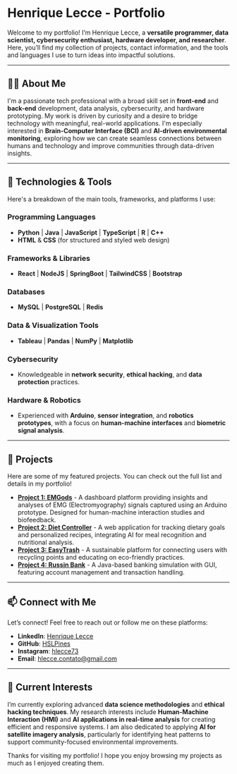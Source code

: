 
# Henrique Lecce - Portfolio

Welcome to my portfolio! I’m Henrique Lecce, a **versatile programmer, data scientist, cybersecurity enthusiast, hardware developer, and researcher**. Here, you’ll find my collection of projects, contact information, and the tools and languages I use to turn ideas into impactful solutions.

---

## 👨‍💻 About Me

I'm a passionate tech professional with a broad skill set in **front-end** and **back-end** development, data analysis, cybersecurity, and hardware prototyping. My work is driven by curiosity and a desire to bridge technology with meaningful, real-world applications. I'm especially interested in **Brain-Computer Interface (BCI)** and **AI-driven environmental monitoring**, exploring how we can create seamless connections between humans and technology and improve communities through data-driven insights.

---

## 🔧 Technologies & Tools

Here's a breakdown of the main tools, frameworks, and platforms I use:

### Programming Languages
- **Python** | **Java** | **JavaScript** | **TypeScript** | **R** | **C++**
- **HTML** & **CSS** (for structured and styled web design)

### Frameworks & Libraries
- **React** | **NodeJS** | **SpringBoot** | **TailwindCSS** | **Bootstrap**

### Databases
- **MySQL** | **PostgreSQL** | **Redis**

### Data & Visualization Tools
- **Tableau** | **Pandas** | **NumPy** | **Matplotlib**

### Cybersecurity
- Knowledgeable in **network security**, **ethical hacking**, and **data protection** practices.

### Hardware & Robotics
- Experienced with **Arduino**, **sensor integration**, and **robotics prototypes**, with a focus on **human-machine interfaces** and **biometric signal analysis**.

---

## 🚀 Projects

Here are some of my featured projects. You can check out the full list and details in my portfolio!

- **[Project 1: EMGods](https://github.com/HSLPines/emgSensor)** - A dashboard platform providing insights and analyses of EMG (Electromyography) signals captured using an Arduino prototype. Designed for human-machine interaction studies and biofeedback.
- **[Project 2: Diet Controller](https://github.com/HSLPines/dietControllerBack)** - A web application for tracking dietary goals and personalized recipes, integrating AI for meal recognition and nutritional analysis.
- **[Project 3: EasyTrash](https://github.com/tech-espm/inter-2sem-2024-easy-trash)** - A sustainable platform for connecting users with recycling points and educating on eco-friendly practices.
- **[Project 4: Russin Bank](https://github.com/Marcio-Alexandroni/Trab-1-Sandmann-Banco)** - A Java-based banking simulation with GUI, featuring account management and transaction handling.

---

## 📫 Connect with Me

Let’s connect! Feel free to reach out or follow me on these platforms:

- **LinkedIn**: [Henrique Lecce](https://www.linkedin.com/in/henrique-lecce-311a45234/)
- **GitHub**: [HSLPines](https://github.com/HSLPines)
- **Instagram**: [hlecce73](https://www.instagram.com/hlecce73/)
- **Email**: [hlecce.contato@gmail.com](mailto:hlecce.contato@gmail.com)

---

## 🌱 Current Interests

I’m currently exploring advanced **data science methodologies** and **ethical hacking techniques**. My research interests include **Human-Machine Interaction (HMI)** and **AI applications in real-time analysis** for creating efficient and responsive systems. I am also dedicated to applying **AI for satellite imagery analysis**, particularly for identifying heat patterns to support community-focused environmental improvements.

Thanks for visiting my portfolio! I hope you enjoy browsing my projects as much as I enjoyed creating them.
